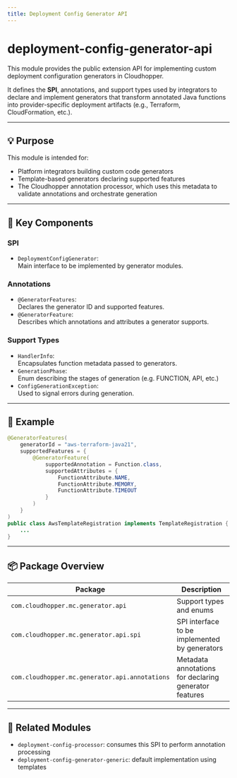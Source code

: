 ```yaml
---
title: Deployment Config Generator API
---
```


# deployment-config-generator-api

This module provides the public extension API for implementing custom deployment configuration generators in Cloudhopper.

It defines the **SPI**, annotations, and support types used by integrators to declare and implement generators that transform annotated Java functions into provider-specific deployment artifacts (e.g., Terraform, CloudFormation, etc.).

---

## 💡 Purpose

This module is intended for:
- Platform integrators building custom code generators
- Template-based generators declaring supported features
- The Cloudhopper annotation processor, which uses this metadata to validate annotations and orchestrate generation

---

## 🔌 Key Components

### SPI

- `DeploymentConfigGenerator`:  
  Main interface to be implemented by generator modules.

### Annotations

- `@GeneratorFeatures`:  
  Declares the generator ID and supported features.
- `@GeneratorFeature`:  
  Describes which annotations and attributes a generator supports.

### Support Types

- `HandlerInfo`:  
  Encapsulates function metadata passed to generators.
- `GenerationPhase`:  
  Enum describing the stages of generation (e.g. FUNCTION, API, etc.)
- `ConfigGenerationException`:  
  Used to signal errors during generation.
---

## 🧩 Example

~~~java
@GeneratorFeatures(
    generatorId = "aws-terraform-java21",
    supportedFeatures = {
        @GeneratorFeature(
            supportedAnnotation = Function.class,
            supportedAttributes = {
                FunctionAttribute.NAME,
                FunctionAttribute.MEMORY,
                FunctionAttribute.TIMEOUT
            }
        )
    }
)
public class AwsTemplateRegistration implements TemplateRegistration {
    ...
}
~~~

---

## 📦 Package Overview

| Package                                      | Description                                  |
|---------------------------------------------|----------------------------------------------|
| `com.cloudhopper.mc.generator.api`          | Support types and enums                      |
| `com.cloudhopper.mc.generator.api.spi`      | SPI interface to be implemented by generators|
| `com.cloudhopper.mc.generator.api.annotations` | Metadata annotations for declaring generator features |

---

## 🚀 Related Modules

- `deployment-config-processor`: consumes this SPI to perform annotation processing
- `deployment-config-generator-generic`: default implementation using templates
